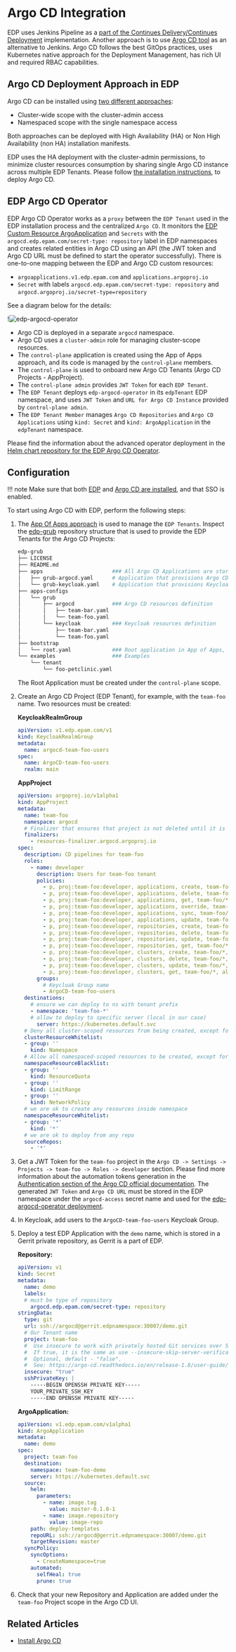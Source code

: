 # Argo CD Integration

EDP uses Jenkins Pipeline as a [part of the Continues Delivery/Continues Deployment](../user-guide/cd-pipeline-details.md) implementation. Another approach is to use [Argo CD tool](https://argo-cd.readthedocs.io/en/stable/) as an alternative to Jenkins. Argo CD follows the best GitOps practices, uses Kubernetes native approach for the Deployment Management, has rich UI and required RBAC capabilities.

## Argo CD Deployment Approach in EDP

Argo CD can be installed using [two different approaches](https://argo-cd.readthedocs.io/en/stable/operator-manual/installation):

* Cluster-wide scope with the cluster-admin access
* Namespaced scope with the single namespace access

Both approaches can be deployed with High Availability (HA) or Non High Availability (non HA) installation manifests.

EDP uses the HA deployment with the cluster-admin permissions, to minimize cluster resources consumption by sharing single Argo CD instance across multiple EDP Tenants. Please follow [the installation instructions](./install-argocd.md), to deploy Argo CD.

## EDP Argo CD Operator

EDP Argo CD Operator works as a `proxy` between the `EDP Tenant` used in the EDP installation process and the centralized `Argo CD`. It monitors the [EDP Custom Resource ArgoApplication](https://github.com/epam/edp-argocd-operator/blob/master/config/crd/bases/v1.edp.epam.com_argoapplications.yaml) and `Secrets` with the `argocd.edp.epam.com/secret-type: repository` label in EDP namespaces and creates related entities in Argo CD using an API (the JWT token and Argo CD URL must be defined to start the operator successfully). There is one-to-one mapping between the EDP and Argo CD custom resources:

* `argoapplications.v1.edp.epam.com` and `applications.argoproj.io`
* `Secret` with labels `argocd.edp.epam.com/secret-type: repository` and `argocd.argoproj.io/secret-type=repository`

See a diagram below for the details:

!![edp-argocd-operator](../assets/operator-guide/edp-argocd-operator.png "Argo CD Diagram")

* Argo CD is deployed in a separate `argocd` namespace.
* Argo CD uses a `cluster-admin` role for managing cluster-scope resources.
* The `control-plane` application is created using the App of Apps approach, and its code is managed by the `control-plane` members.
* The `control-plane` is used to onboard new Argo CD Tenants (Argo CD Projects - AppProject).
* The `control-plane admin` provides `JWT Token` for each `EDP Tenant`.
* The `EDP Tenant` deploys `edp-argocd-operator` in its `edpTenant` EDP namespace, and uses `JWT Token` and `URL for Argo CD Instance` provided by `control-plane admin`.
* The `EDP Tenant Member` manages `Argo CD Repositories` and `Argo CD Applications` using `kind: Secret` and `kind: ArgoApplication` in the `edpTenant` namespace.

Please find the information about the advanced operator deployment in the [Helm chart repository for the EDP Argo CD Operator](https://github.com/epam/edp-argocd-operator/tree/master/deploy-templates).

## Configuration

!!! note
      Make sure that both [EDP](./install-edp.md) and [Argo CD are installed](./install-argocd.md), and that SSO is enabled.

To start using Argo CD with EDP, perform the following steps:

1. The [App Of Apps approach](https://argo-cd.readthedocs.io/en/stable/operator-manual/cluster-bootstrapping/) is used to manage the `EDP Tenants`. Inspect the [edp-grub](https://github.com/SergK/edp-grub) repository structure that is used to provide the EDP Tenants for the Argo CD Projects:

    ```bash
    edp-grub
    ├── LICENSE
    ├── README.md
    ├── apps                      ### All Argo CD Applications are stored here
    │   ├── grub-argocd.yaml      # Application that provisions Argo CD Resources - Argo Projects (EDP Tenants)
    │   └── grub-keycloak.yaml    # Application that provisions Keycloak Resources - Argo CD Groups (EDP Tenants)
    ├── apps-configs
    │   └── grub
    │       ├── argocd            ### Argo CD resources definition
    │       │   ├── team-bar.yaml
    │       │   └── team-foo.yaml
    │       └── keycloak          ### Keycloak resources definition
    │           ├── team-bar.yaml
    │           └── team-foo.yaml
    ├── bootstrap
    │   └── root.yaml             ### Root application in App of Apps, which provision Applications from /apps
    └── examples                  ### Examples
        └── tenant
            └── foo-petclinic.yaml
    ```

    The Root Application must be created under the `control-plane` scope.

2. Create an Argo CD Project (EDP Tenant), for example, with the `team-foo` name. Two resources must be created:

    **KeycloakRealmGroup**

    ```yaml
    apiVersion: v1.edp.epam.com/v1
    kind: KeycloakRealmGroup
    metadata:
      name: argocd-team-foo-users
    spec:
      name: ArgoCD-team-foo-users
      realm: main
    ```

    **AppProject**

    ```yaml
    apiVersion: argoproj.io/v1alpha1
    kind: AppProject
    metadata:
      name: team-foo
      namespace: argocd
      # Finalizer that ensures that project is not deleted until it is not referenced by any application
      finalizers:
        - resources-finalizer.argocd.argoproj.io
    spec:
      description: CD pipelines for team-foo
      roles:
        - name: developer
          description: Users for team-foo tenant
          policies:
            - p, proj:team-foo:developer, applications, create, team-foo/*, allow
            - p, proj:team-foo:developer, applications, delete, team-foo/*, allow
            - p, proj:team-foo:developer, applications, get, team-foo/*, allow
            - p, proj:team-foo:developer, applications, override, team-foo/*, allow
            - p, proj:team-foo:developer, applications, sync, team-foo/*, allow
            - p, proj:team-foo:developer, applications, update, team-foo/*, allow
            - p, proj:team-foo:developer, repositories, create, team-foo/*, allow
            - p, proj:team-foo:developer, repositories, delete, team-foo/*, allow
            - p, proj:team-foo:developer, repositories, update, team-foo/*, allow
            - p, proj:team-foo:developer, repositories, get, team-foo/*, allow
            - p, proj:team-foo:developer, clusters, create, team-foo/*, allow
            - p, proj:team-foo:developer, clusters, delete, team-foo/*, allow
            - p, proj:team-foo:developer, clusters, update, team-foo/*, allow
            - p, proj:team-foo:developer, clusters, get, team-foo/*, allow
          groups:
            # Keycloak Group name
            - ArgoCD-team-foo-users
      destinations:
        # ensure we can deploy to ns with tenant prefix
        - namespace: 'team-foo-*'
        # allow to deploy to specific server (local in our case)
          server: https://kubernetes.default.svc
      # Deny all cluster-scoped resources from being created, except for Namespace
      clusterResourceWhitelist:
      - group: ''
        kind: Namespace
      # Allow all namespaced-scoped resources to be created, except for ResourceQuota, LimitRange, NetworkPolicy
      namespaceResourceBlacklist:
      - group: ''
        kind: ResourceQuota
      - group: ''
        kind: LimitRange
      - group: ''
        kind: NetworkPolicy
      # we are ok to create any resources inside namespace
      namespaceResourceWhitelist:
      - group: '*'
        kind: '*'
      # we are ok to deploy from any repo
      sourceRepos:
        - '*'
    ```

3. Get a JWT Token for the `team-foo` project in the `Argo CD -> Settings -> Projects -> team-foo -> Roles -> developer` section. Please find more information about the automation tokens generation in the [Authentication section of the Argo CD official documentation](https://argo-cd.readthedocs.io/en/stable/operator-manual/security/#authentication). The generated `JWT Token` and `Argo CD URL` must be stored in the EDP namespace under the `argocd-access` secret name and used for the [edp-argocd-operator deployment](https://github.com/epam/edp-argocd-operator/blob/master/deploy-templates/templates/deployment.yaml).

4. In Keycloak, add users to the `ArgoCD-team-foo-users` Keycloak Group.

5. Deploy a test EDP Application with the `demo` name, which is stored in a Gerrit private repository, as Gerrit is a part of EDP.

    **Repository:**

    ```yaml
    apiVersion: v1
    kind: Secret
    metadata:
      name: demo
      labels:
      # must be type of repository
        argocd.edp.epam.com/secret-type: repository
    stringData:
      type: git
      url: ssh://argocd@gerrit.edpnamespace:30007/demo.git
      # Our Tenant name
      project: team-foo
      #  Use insecure to work with privately hosted Git services over SSH.
      #  If true, it is the same as use --insecure-skip-server-verification.
      #  Optional, default - "false".
      #  See: https://argo-cd.readthedocs.io/en/release-1.8/user-guide/private-repositories/#unknown-ssh-hosts
      insecure: "true"
      sshPrivateKey: |
        -----BEGIN OPENSSH PRIVATE KEY-----
        YOUR_PRIVATE_SSH_KEY
        -----END OPENSSH PRIVATE KEY-----
    ```

    **ArgoApplication:**

    ```yaml
    apiVersion: v1.edp.epam.com/v1alpha1
    kind: ArgoApplication
    metadata:
      name: demo
    spec:
      project: team-foo
      destination:
        namespace: team-foo-demo
        server: https://kubernetes.default.svc
      source:
        helm:
          parameters:
            - name: image.tag
              value: master-0.1.0-1
            - name: image.repository
              value: image-repo
        path: deploy-templates
        repoURL: ssh://argocd@gerrit.edpnamespace:30007/demo.git
        targetRevision: master
      syncPolicy:
        syncOptions:
          - CreateNamespace=true
        automated:
          selfHeal: true
          prune: true
    ```

6. Check that your new Repository and Application are added under the `team-foo` Project scope in the Argo CD UI.

## Related Articles

* [Install Argo CD](install-argocd.md)